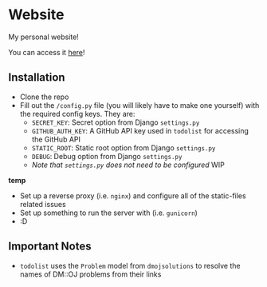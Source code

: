 # Website

My personal website!

You can access it [here](http://plasmatic1.me)!

## Installation

- Clone the repo
- Fill out the `/config.py` file (you will likely have to make one yourself) with the required config keys.  They are:
    - `SECRET_KEY`: Secret option from Django `settings.py`
    - `GITHUB_AUTH_KEY`: A GitHub API key used in `todolist` for accessing the GitHub API
    - `STATIC_ROOT`: Static root option from Django `settings.py`
    - `DEBUG`: Debug option from Django `settings.py`
    - *Note that `settings.py` does not need to be configured*
WIP

**temp**
- Set up a reverse proxy (i.e. `nginx`) and configure all of the static-files related issues
- Set up something to run the server with (i.e. `gunicorn`)
- :D

## Important Notes

- `todolist` uses the `Problem` model from `dmojsolutions` to resolve the names of DM::OJ problems from their links
